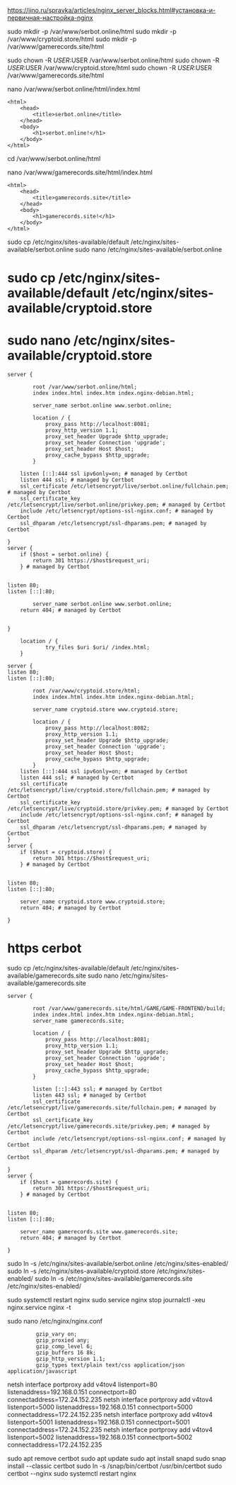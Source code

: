 https://jino.ru/spravka/articles/nginx_server_blocks.html#установка-и-первичная-настройка-nginx

sudo mkdir -p /var/www/serbot.online/html
sudo mkdir -p /var/www/cryptoid.store/html
sudo mkdir -p /var/www/gamerecords.site/html

sudo chown -R $USER:$USER /var/www/serbot.online/html
sudo chown -R $USER:$USER /var/www/cryptoid.store/html
sudo chown -R $USER:$USER /var/www/gamerecords.site/html

nano /var/www/serbot.online/html/index.html
```
<html>
    <head>
        <title>serbot.online</title>
    </head>
    <body>
        <h1>serbot.online!</h1>
    </body>
</html>
```
cd /var/www/serbot.online/html


nano /var/www/gamerecords.site/html/index.html
```
<html>
    <head>
        <title>gamerecords.site</title>
    </head>
    <body>
        <h1>gamerecords.site!</h1>
    </body>
</html>
```


sudo cp /etc/nginx/sites-available/default /etc/nginx/sites-available/serbot.online
sudo nano /etc/nginx/sites-available/serbot.online
# sudo cp /etc/nginx/sites-available/default /etc/nginx/sites-available/cryptoid.store
# sudo nano /etc/nginx/sites-available/cryptoid.store
```
server {

        root /var/www/serbot.online/html;
        index index.html index.htm index.nginx-debian.html;

        server_name serbot.online www.serbot.online;

        location / {
            proxy_pass http://localhost:8081;
            proxy_http_version 1.1;
            proxy_set_header Upgrade $http_upgrade;
            proxy_set_header Connection 'upgrade';
            proxy_set_header Host $host;
            proxy_cache_bypass $http_upgrade;
        }

    listen [::]:444 ssl ipv6only=on; # managed by Certbot
    listen 444 ssl; # managed by Certbot
    ssl_certificate /etc/letsencrypt/live/serbot.online/fullchain.pem; # managed by Certbot
    ssl_certificate_key /etc/letsencrypt/live/serbot.online/privkey.pem; # managed by Certbot
    include /etc/letsencrypt/options-ssl-nginx.conf; # managed by Certbot
    ssl_dhparam /etc/letsencrypt/ssl-dhparams.pem; # managed by Certbot

}
server {
    if ($host = serbot.online) {
        return 301 https://$host$request_uri;
    } # managed by Certbot


listen 80;
listen [::]:80;

        server_name serbot.online www.serbot.online;
    return 404; # managed by Certbot


}
```
        location / {
                try_files $uri $uri/ /index.html;
        }
```
server {
listen 80;
listen [::]:80;

        root /var/www/cryptoid.store/html;
        index index.html index.htm index.nginx-debian.html;

        server_name cryptoid.store www.cryptoid.store;

        location / {
            proxy_pass http://localhost:8082;
            proxy_http_version 1.1;
            proxy_set_header Upgrade $http_upgrade;
            proxy_set_header Connection 'upgrade';
            proxy_set_header Host $host;
            proxy_cache_bypass $http_upgrade;
        }
    listen [::]:444 ssl ipv6only=on; # managed by Certbot
    listen 444 ssl; # managed by Certbot
    ssl_certificate /etc/letsencrypt/live/cryptoid.store/fullchain.pem; # managed by Certbot
    ssl_certificate_key /etc/letsencrypt/live/cryptoid.store/privkey.pem; # managed by Certbot
    include /etc/letsencrypt/options-ssl-nginx.conf; # managed by Certbot
    ssl_dhparam /etc/letsencrypt/ssl-dhparams.pem; # managed by Certbot
}
server {
    if ($host = cryptoid.store) {
        return 301 https://$host$request_uri;
    } # managed by Certbot


listen 80;
listen [::]:80;

    server_name cryptoid.store www.cryptoid.store;
    return 404; # managed by Certbot
    
}

```

# https cerbot
sudo cp /etc/nginx/sites-available/default /etc/nginx/sites-available/gamerecords.site
sudo nano /etc/nginx/sites-available/gamerecords.site
```
server {

        root /var/www/gamerecords.site/html/GAME/GAME-FRONTEND/build;
        index index.html index.htm index.nginx-debian.html;
        server_name gamerecords.site;

        location / {
            proxy_pass http://localhost:8081;
            proxy_http_version 1.1;
            proxy_set_header Upgrade $http_upgrade;
            proxy_set_header Connection 'upgrade';
            proxy_set_header Host $host;
            proxy_cache_bypass $http_upgrade;
        }

        listen [::]:443 ssl; # managed by Certbot
        listen 443 ssl; # managed by Certbot
        ssl_certificate /etc/letsencrypt/live/gamerecords.site/fullchain.pem; # managed by Certbot
        ssl_certificate_key /etc/letsencrypt/live/gamerecords.site/privkey.pem; # managed by Certbot
        include /etc/letsencrypt/options-ssl-nginx.conf; # managed by Certbot
        ssl_dhparam /etc/letsencrypt/ssl-dhparams.pem; # managed by Certbot

}
server {
    if ($host = gamerecords.site) {
        return 301 https://$host$request_uri;
    } # managed by Certbot


listen 80;
listen [::]:80;

    server_name gamerecords.site www.gamerecords.site;
    return 404; # managed by Certbot
    
}
```

sudo ln -s /etc/nginx/sites-available/serbot.online /etc/nginx/sites-enabled/
sudo ln -s /etc/nginx/sites-available/cryptoid.store /etc/nginx/sites-enabled/
sudo ln -s /etc/nginx/sites-available/gamerecords.site /etc/nginx/sites-enabled/

sudo systemctl restart nginx
sudo service nginx stop
journalctl -xeu nginx.service
nginx -t

sudo nano /etc/nginx/nginx.conf
```
         gzip_vary on;
         gzip_proxied any;
         gzip_comp_level 6;
         gzip_buffers 16 8k;
         gzip_http_version 1.1;
         gzip_types text/plain text/css application/json application/javascript
```

netsh interface portproxy add v4tov4 listenport=80 listenaddress=192.168.0.151 connectport=80 connectaddress=172.24.152.235
netsh interface portproxy add v4tov4 listenport=5000 listenaddress=192.168.0.151 connectport=5000 connectaddress=172.24.152.235
netsh interface portproxy add v4tov4 listenport=5001 listenaddress=192.168.0.151 connectport=5001 connectaddress=172.24.152.235
netsh interface portproxy add v4tov4 listenport=5002 listenaddress=192.168.0.151 connectport=5002 connectaddress=172.24.152.235

sudo apt remove certbot
sudo apt update
sudo apt install snapd
sudo snap install --classic certbot
sudo ln -s /snap/bin/certbot /usr/bin/certbot
sudo certbot --nginx
sudo systemctl restart nginx

